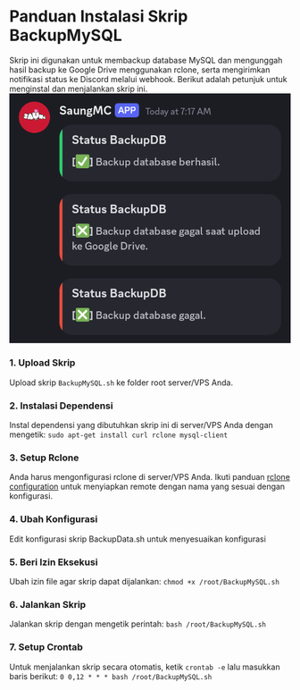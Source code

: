 # Panduan Instalasi Skrip BackupMySQL

Skrip ini digunakan untuk membackup database MySQL dan mengunggah hasil backup ke Google Drive menggunakan rclone, serta mengirimkan notifikasi status ke Discord melalui webhook. Berikut adalah petunjuk untuk menginstal dan menjalankan skrip ini.
![Screenshot](Screenshot_20240820-071938.png)

### 1. **Upload Skrip**
   Upload skrip `BackupMySQL.sh` ke folder root server/VPS Anda.
### 2. **Instalasi Dependensi**
   Instal dependensi yang dibutuhkan skrip ini di server/VPS Anda dengan mengetik:
   `sudo apt-get install curl rclone mysql-client`
### 3. **Setup Rclone**
   Anda harus mengonfigurasi rclone di server/VPS Anda. Ikuti panduan [rclone configuration](https://rclone.org/docs/) untuk menyiapkan remote dengan nama yang sesuai dengan konfigurasi.
### 4. **Ubah Konfigurasi**
   Edit konfigurasi skrip BackupData.sh untuk menyesuaikan konfigurasi
### 5. **Beri Izin Eksekusi**
   Ubah izin file agar skrip dapat dijalankan:
   `chmod +x /root/BackupMySQL.sh`
### 6. **Jalankan Skrip**
   Jalankan skrip dengan mengetik perintah:
   `bash /root/BackupMySQL.sh`
### 7. **Setup Crontab**
   Untuk menjalankan skrip secara otomatis, ketik `crontab -e` lalu masukkan baris berikut:
   `0 0,12 * * * bash /root/BackupMySQL.sh`